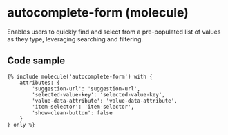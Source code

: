 # autocomplete-form (molecule)

Enables users to quickly find and select from a pre-populated list of values as they type, leveraging searching and filtering.

## Code sample

```
{% include molecule('autocomplete-form') with {
    attributes: {
        'suggestion-url': 'suggestion-url',
        'selected-value-key': 'selected-value-key',
        'value-data-attribute': 'value-data-attribute',
        'item-selector': 'item-selector',
        'show-clean-button': false
    }
} only %}
```
